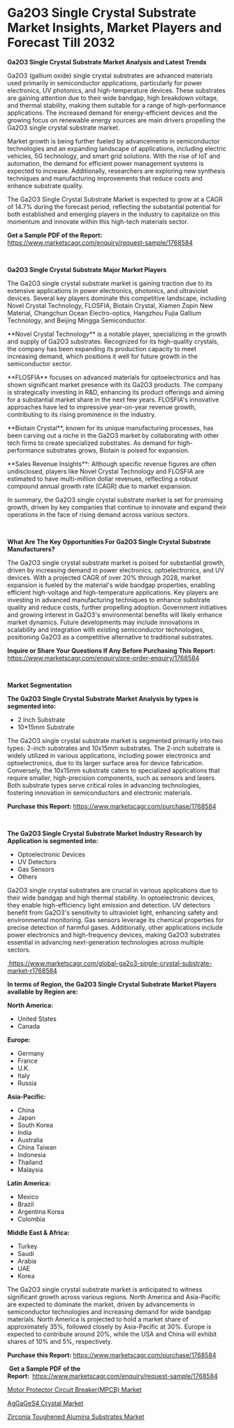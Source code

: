 <p><h1>Ga2O3 Single Crystal Substrate Market Insights, Market Players and Forecast Till 2032</h1></p><p><strong>Ga2O3 Single Crystal Substrate Market Analysis and Latest Trends</strong></p>
<p><p>Ga2O3 (gallium oxide) single crystal substrates are advanced materials used primarily in semiconductor applications, particularly for power electronics, UV photonics, and high-temperature devices. These substrates are gaining attention due to their wide bandgap, high breakdown voltage, and thermal stability, making them suitable for a range of high-performance applications. The increased demand for energy-efficient devices and the growing focus on renewable energy sources are main drivers propelling the Ga2O3 single crystal substrate market.</p><p>Market growth is being further fueled by advancements in semiconductor technologies and an expanding landscape of applications, including electric vehicles, 5G technology, and smart grid solutions. With the rise of IoT and automation, the demand for efficient power management systems is expected to increase. Additionally, researchers are exploring new synthesis techniques and manufacturing improvements that reduce costs and enhance substrate quality.</p><p>The Ga2O3 Single Crystal Substrate Market is expected to grow at a CAGR of 14.7% during the forecast period, reflecting the substantial potential for both established and emerging players in the industry to capitalize on this momentum and innovate within this high-tech materials sector.</p></p>
<p><strong>Get a Sample PDF of the Report:&nbsp;</strong> <a href="https://www.marketscagr.com/enquiry/request-sample/1768584?utm_campaign=2113&utm_medium=2&utm_source=Github&utm_content=ia&utm_term=06042025&utm_id=ga2o3-single-crystal-substrate">https://www.marketscagr.com/enquiry/request-sample/1768584</a></p>
<p>&nbsp;</p>
<p><strong>Ga2O3 Single Crystal Substrate Major Market Players</strong></p>
<p><p>The Ga2O3 single crystal substrate market is gaining traction due to its extensive applications in power electronics, photonics, and ultraviolet devices. Several key players dominate this competitive landscape, including Novel Crystal Technology, FLOSFIA, Biotain Crystal, Xiamen Zopin New Material, Changchun Ocean Electro-optics, Hangzhou Fujia Gallium Technology, and Beijing Mingga Semiconductor.</p><p>**Novel Crystal Technology** is a notable player, specializing in the growth and supply of Ga2O3 substrates. Recognized for its high-quality crystals, the company has been expanding its production capacity to meet increasing demand, which positions it well for future growth in the semiconductor sector.</p><p>**FLOSFIA** focuses on advanced materials for optoelectronics and has shown significant market presence with its Ga2O3 products. The company is strategically investing in R&D, enhancing its product offerings and aiming for a substantial market share in the next few years. FLOSFIA's innovative approaches have led to impressive year-on-year revenue growth, contributing to its rising prominence in the industry.</p><p>**Biotain Crystal**, known for its unique manufacturing processes, has been carving out a niche in the Ga2O3 market by collaborating with other tech firms to create specialized substrates. As demand for high-performance substrates grows, Biotain is poised for expansion.</p><p>**Sales Revenue Insights**: Although specific revenue figures are often undisclosed, players like Novel Crystal Technology and FLOSFIA are estimated to have multi-million dollar revenues, reflecting a robust compound annual growth rate (CAGR) due to market expansion.</p><p>In summary, the Ga2O3 single crystal substrate market is set for promising growth, driven by key companies that continue to innovate and expand their operations in the face of rising demand across various sectors.</p></p>
<p>&nbsp;</p>
<p><strong>What Are The Key Opportunities For Ga2O3 Single Crystal Substrate Manufacturers?</strong></p>
<p><p>The Ga2O3 single crystal substrate market is poised for substantial growth, driven by increasing demand in power electronics, optoelectronics, and UV devices. With a projected CAGR of over 20% through 2028, market expansion is fueled by the material's wide bandgap properties, enabling efficient high-voltage and high-temperature applications. Key players are investing in advanced manufacturing techniques to enhance substrate quality and reduce costs, further propelling adoption. Government initiatives and growing interest in Ga2O3's environmental benefits will likely enhance market dynamics. Future developments may include innovations in scalability and integration with existing semiconductor technologies, positioning Ga2O3 as a competitive alternative to traditional substrates.</p></p>
<p><strong>Inquire or Share Your Questions If Any Before Purchasing This Report:</strong> <a href="https://www.marketscagr.com/enquiry/pre-order-enquiry/1768584?utm_campaign=2113&utm_medium=2&utm_source=Github&utm_content=ia&utm_term=06042025&utm_id=ga2o3-single-crystal-substrate">https://www.marketscagr.com/enquiry/pre-order-enquiry/1768584</a></p>
<p>&nbsp;</p>
<p><strong>Market Segmentation</strong></p>
<p><strong>The Ga2O3 Single Crystal Substrate Market Analysis by types is segmented into:</strong></p>
<p><ul><li>2 Inch Substrate</li><li>10*15mm Substrate</li></ul></p>
<p><p>The Ga2O3 single crystal substrate market is segmented primarily into two types: 2-inch substrates and 10x15mm substrates. The 2-inch substrate is widely utilized in various applications, including power electronics and optoelectronics, due to its larger surface area for device fabrication. Conversely, the 10x15mm substrate caters to specialized applications that require smaller, high-precision components, such as sensors and lasers. Both substrate types serve critical roles in advancing technologies, fostering innovation in semiconductors and electronic materials.</p></p>
<p><strong>Purchase this Report:&nbsp;</strong><a href="https://www.marketscagr.com/purchase/1768584?utm_campaign=2113&utm_medium=2&utm_source=Github&utm_content=ia&utm_term=06042025&utm_id=ga2o3-single-crystal-substrate">https://www.marketscagr.com/purchase/1768584</a></p>
<p>&nbsp;</p>
<p><strong>The Ga2O3 Single Crystal Substrate Market Industry Research by Application is segmented into:</strong></p>
<p><ul><li>Optoelectronic Devices</li><li>UV Detectors</li><li>Gas Sensors</li><li>Others</li></ul></p>
<p><p>Ga2O3 single crystal substrates are crucial in various applications due to their wide bandgap and high thermal stability. In optoelectronic devices, they enable high-efficiency light emission and detection. UV detectors benefit from Ga2O3's sensitivity to ultraviolet light, enhancing safety and environmental monitoring. Gas sensors leverage its chemical properties for precise detection of harmful gases. Additionally, other applications include power electronics and high-frequency devices, making Ga2O3 substrates essential in advancing next-generation technologies across multiple sectors.</p></p>
<p><a href="https://www.marketscagr.com/global-ga2o3-single-crystal-substrate-market-r1768584?utm_campaign=2113&utm_medium=2&utm_source=Github&utm_content=ia&utm_term=06042025&utm_id=ga2o3-single-crystal-substrate">&nbsp;https://www.marketscagr.com/global-ga2o3-single-crystal-substrate-market-r1768584</a></p>
<p><strong>In terms of Region, the Ga2O3 Single Crystal Substrate Market Players available by Region are:</strong></p>
<p>
    <p> <strong> North America: </strong>
        <ul>
            <li>United States</li>
            <li>Canada</li>
        </ul>
        </p> 
    <p> <strong> Europe: </strong>
        <ul>
            <li>Germany</li>
            <li>France</li>
            <li>U.K.</li>
            <li>Italy</li>
            <li>Russia</li>
        </ul>
        </p> 
    <p> <strong> Asia-Pacific: </strong>
        <ul>
            <li>China</li>
            <li>Japan</li>
            <li>South Korea</li>
            <li>India</li>
            <li>Australia</li>
            <li>China Taiwan</li>
            <li>Indonesia</li>
            <li>Thailand</li>
            <li>Malaysia</li>
        </ul>
        </p> 
    <p> <strong> Latin America: </strong>
        <ul>
            <li>Mexico</li>
            <li>Brazil</li>
            <li>Argentina Korea</li>
            <li>Colombia</li>
        </ul>
        </p> 
    <p> <strong> Middle East & Africa: </strong>
        <ul>
            <li>Turkey</li>
            <li>Saudi</li>
            <li>Arabia</li>
            <li>UAE</li>
            <li>Korea</li>
        </ul>
    </p>
    </p>
<p><p>The Ga2O3 single crystal substrate market is anticipated to witness significant growth across various regions. North America and Asia-Pacific are expected to dominate the market, driven by advancements in semiconductor technologies and increasing demand for wide bandgap materials. North America is projected to hold a market share of approximately 35%, followed closely by Asia-Pacific at 30%. Europe is expected to contribute around 20%, while the USA and China will exhibit shares of 10% and 5%, respectively.</p></p>
<p><strong>Purchase this Report: </strong><a href="https://www.marketscagr.com/purchase/1768584?utm_campaign=2113&utm_medium=2&utm_source=Github&utm_content=ia&utm_term=06042025&utm_id=ga2o3-single-crystal-substrate">https://www.marketscagr.com/purchase/1768584</a></p>
<p>&nbsp;<strong>Get a Sample PDF of the Report:&nbsp;&nbsp;</strong><a href="https://www.marketscagr.com/enquiry/request-sample/1768584?utm_campaign=2113&utm_medium=2&utm_source=Github&utm_content=ia&utm_term=06042025&utm_id=ga2o3-single-crystal-substrate">https://www.marketscagr.com/enquiry/request-sample/1768584</a></p>
<p><strong></strong></p>
<p><p><a href="https://github.com/dringals/Market-Research-Report-List-7/blob/main/motor-protector-circuit-breakermpcb-market.md?utm_campaign=2113&utm_medium=2&utm_source=Github&utm_content=ia&utm_term=06042025&utm_id=ga2o3-single-crystal-substrate">Motor Protector Circuit Breaker(MPCB) Market</a></p><p><a href="https://github.com/mharielmesa/Market-Research-Report-List-5/blob/main/aggages4-crystal-market.md?utm_campaign=2113&utm_medium=2&utm_source=Github&utm_content=ia&utm_term=06042025&utm_id=ga2o3-single-crystal-substrate">AgGaGeS4 Crystal Market</a></p><p><a href="https://github.com/krookplier6h/Market-Research-Report-List-1/blob/main/zirconia-toughened-alumina-substrates-market.md?utm_campaign=2113&utm_medium=2&utm_source=Github&utm_content=ia&utm_term=06042025&utm_id=ga2o3-single-crystal-substrate">Zirconia Toughened Alumina Substrates Market</a></p></p>